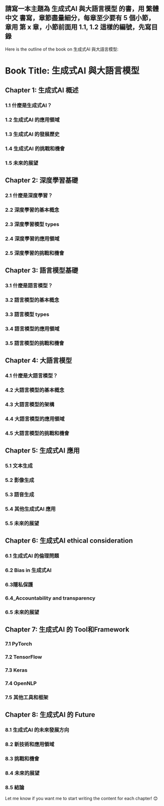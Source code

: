 ## 請寫一本主題為 生成式AI 與大語言模型 的書，用 繁體中文 書寫，章節盡量細分，每章至少要有 5 個小節，章用 第 x 章，小節前面用 1.1, 1.2 這樣的編號，先寫目錄

Here is the outline of the book on 生成式AI 與大語言模型:

**Book Title:** 生成式AI 與大語言模型
=====================================

**Chapter 1:** 生成式AI 概述
---------------------------

### 1.1 什麼是生成式AI？
### 1.2 生成式AI 的應用領域
### 1.3 生成式AI 的發展歷史
### 1.4 生成式AI 的挑戰和機會
### 1.5 未來的展望

**Chapter 2:** 深度學習基礎
-------------------------

### 2.1 什麼是深度學習？
### 2.2 深度學習的基本概念
### 2.3 深度學習模型 types
### 2.4 深度學習的應用領域
### 2.5 深度學習的挑戰和機會

**Chapter 3:** 語言模型基礎
-------------------------

### 3.1 什麼是語言模型？
### 3.2 語言模型的基本概念
### 3.3 語言模型 types
### 3.4 語言模型的應用領域
### 3.5 語言模型的挑戰和機會

**Chapter 4:** 大語言模型
-------------------------

### 4.1 什麼是大語言模型？
### 4.2 大語言模型的基本概念
### 4.3 大語言模型的架構
### 4.4 大語言模型的應用領域
### 4.5 大語言模型的挑戰和機會

**Chapter 5:** 生成式AI 應用
-------------------------

### 5.1 文本生成
### 5.2 影像生成
### 5.3 語音生成
### 5.4 其他生成式AI 應用
### 5.5 未來的展望

**Chapter 6:** 生成式AI ethical consideration
-------------------------------------

### 6.1 生成式AI 的倫理問題
### 6.2 Bias in 生成式AI
### 6.3隱私保護
### 6.4_Accountability and transparency
### 6.5 未來的展望

**Chapter 7:** 生成式AI 的 Tool和Framework
--------------------------------------

### 7.1 PyTorch
### 7.2 TensorFlow
### 7.3 Keras
### 7.4 OpenNLP
### 7.5 其他工具和框架

**Chapter 8:** 生成式AI 的 Future
------------------------------

### 8.1 生成式AI 的未來發展方向
### 8.2 新技術和應用領域
### 8.3 挑戰和機會
### 8.4 未來的展望
### 8.5 結論

Let me know if you want me to start writing the content for each chapter! 😊